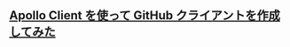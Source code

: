 ## [Apollo Client を使って GitHub クライアントを作成してみた](https://blog.engineer.adways.net/entry/2019/05/31/173000)
